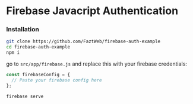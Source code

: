 # Firebase Javacript Authentication

### Installation

```sh
git clone https://github.com/FaztWeb/firebase-auth-example
cd firebase-auth-example
npm i
```

go to `src/app/firebase.js` and replace this with your firebase credentials:

```js
const firebaseConfig = {
  // Paste your firebase config here
};
```

```
firebase serve
```